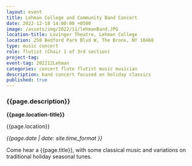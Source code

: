 ```yaml
---
layout: event
title: Lehman College and Community Band Concert
date: 2022-12-18 14:00:00 +0500
image: /assets/img/2022/11/lehmanBand.JPG
location-title: Lovinger Theatre, Lehman College
location: 250 Bedford Park Blvd W, The Bronx, NY 10468
type: music concert
role: flutist (Chair 1 of 3rd section)
project-tag:
event-tag: 202212Lehman
categories: concert flute flutist music musician
description: band concert focused on holiday classics
published: true
---
```

### {{page.description}}

**{{page.location-title}}**

{{page.location}}

*{{page.date | date: site.time_format }}*

Come hear a {{page.title}}, with some classical music and variations on traditional holiday seasonal tunes.
